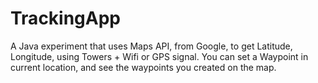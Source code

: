 # TrackingApp

A Java experiment that uses Maps API, from Google, to get Latitude, Longitude, using Towers + Wifi or GPS signal. You can set a Waypoint in current location, and see the waypoints you created on the map.
